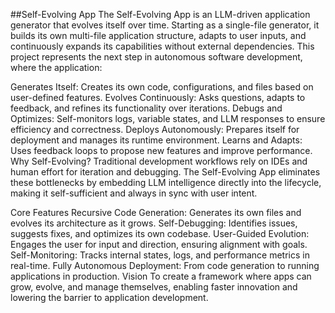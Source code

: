 ##Self-Evolving App
The Self-Evolving App is an LLM-driven application generator that evolves itself over time. Starting as a single-file generator, it builds its own multi-file application structure, adapts to user inputs, and continuously expands its capabilities without external dependencies. This project represents the next step in autonomous software development, where the application:

Generates Itself: Creates its own code, configurations, and files based on user-defined features.
Evolves Continuously: Asks questions, adapts to feedback, and refines its functionality over iterations.
Debugs and Optimizes: Self-monitors logs, variable states, and LLM responses to ensure efficiency and correctness.
Deploys Autonomously: Prepares itself for deployment and manages its runtime environment.
Learns and Adapts: Uses feedback loops to propose new features and improve performance.
Why Self-Evolving?
Traditional development workflows rely on IDEs and human effort for iteration and debugging. The Self-Evolving App eliminates these bottlenecks by embedding LLM intelligence directly into the lifecycle, making it self-sufficient and always in sync with user intent.

Core Features
Recursive Code Generation: Generates its own files and evolves its architecture as it grows.
Self-Debugging: Identifies issues, suggests fixes, and optimizes its own codebase.
User-Guided Evolution: Engages the user for input and direction, ensuring alignment with goals.
Self-Monitoring: Tracks internal states, logs, and performance metrics in real-time.
Fully Autonomous Deployment: From code generation to running applications in production.
Vision
To create a framework where apps can grow, evolve, and manage themselves, enabling faster innovation and lowering the barrier to application development.
